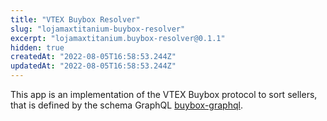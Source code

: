 ```yaml
---
title: "VTEX Buybox Resolver"
slug: "lojamaxtitanium-buybox-resolver"
excerpt: "lojamaxtitanium.buybox-resolver@0.1.1"
hidden: true
createdAt: "2022-08-05T16:58:53.244Z"
updatedAt: "2022-08-05T16:58:53.244Z"
---
```

This app is an implementation of the VTEX Buybox protocol to sort sellers, that is defined by the schema GraphQL [buybox-graphql](https://github.com/vtex-apps/buybox-graphql).